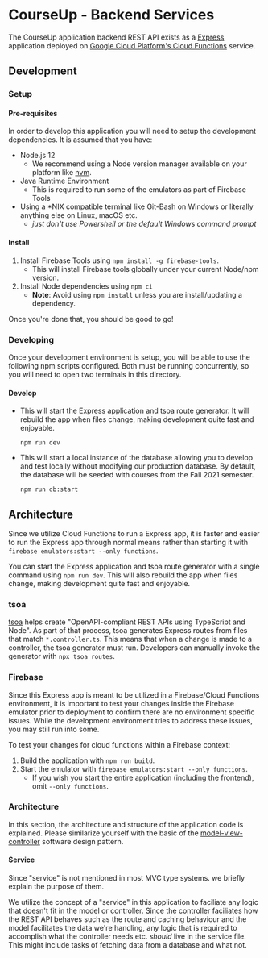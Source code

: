 # CourseUp - Backend Services
The CourseUp application backend REST API exists as a [Express](https://expressjs.com/) application deployed on [Google Cloud Platform's Cloud Functions](https://cloud.google.com/functions) service.

## Development
### Setup
#### Pre-requisites
In order to develop this application you will need to setup the development dependencies. It is assumed that you have:
- Node.js 12 
    - We recommend using a Node version manager available on your platform like [nvm](https://github.com/nvm-sh/nvm).
- Java Runtime Environment
    - This is required to run some of the emulators as part of Firebase Tools
- Using a *NIX compatible terminal like Git-Bash on Windows or literally anything else on Linux, macOS etc.
    - _just don't use Powershell or the default Windows command prompt_

#### Install
1. Install Firebase Tools using `npm install -g firebase-tools`. 
    - This will install Firebase tools globally under your current Node/npm version.
2. Install Node dependencies using `npm ci`
    - **Note**: Avoid using `npm install` unless you are install/updating a dependency.

Once you're done that, you should be good to go!

### Developing
Once your development environment is setup, you will be able to use the following npm scripts configured. Both must be running concurrently, so you will need to open two terminals in this directory.

#### Develop
- This will start the Express application and tsoa route generator. It will rebuild the app when files change, making development quite fast and enjoyable.
     ```
     npm run dev
     ```
- This will start a local instance of the database allowing you to develop and test locally without modifying our production database. By default, the database will be seeded with courses from the Fall 2021 semester.
     ```
     npm run db:start
     ```

## Architecture
Since we utilize Cloud Functions to run a Express app, it is faster and easier to run the Express app through normal means rather than starting it with `firebase emulators:start --only functions`.

You can start the Express application and tsoa route generator with a single command using `npm run dev`. This will also rebuild the app when files change, making development quite fast and enjoyable.

### tsoa
[tsoa](https://tsoa-community.github.io/docs/) helps create "OpenAPI-compliant REST APIs using TypeScript and Node". As part of that process, tsoa generates Express routes from files that match `*.controller.ts`. This means that when a change is made to a controller, the tsoa generator must run. Developers can manually invoke the generator with `npx tsoa routes`. 

### Firebase
Since this Express app is meant to be utilized in a Firebase/Cloud Functions environment, it is important to test your changes inside the Firebase emulator prior to deployment to confirm there are no environment specific issues. While the development environment tries to address these issues, you may still run into some.

To test your changes for cloud functions within a Firebase context:
1. Build the application with `npm run build`.
2. Start the emulator with `firebase emulators:start --only functions`.
    - If you wish you start the entire application (including the frontend), omit `--only functions`.

### Architecture
In this section, the architecture and structure of the application code is explained. Please similarize yourself with the basic of the [model-view-controller](https://en.wikipedia.org/wiki/Model%E2%80%93view%E2%80%93controller) software design pattern. 

#### Service
Since "service" is not mentioned in most MVC type systems. we briefly explain the purpose of them.

We utilize the concept of a "service" in this application to faciliate any logic that doesn't fit in the model or controller. Since the controller faciliates how the REST API behaves such as the route and caching behaviour and the model facilitates the data we're handling, any logic that is required to accomplish what the controller needs etc. _should_ live in the service file. This might include tasks of fetching data from a database and what not.
